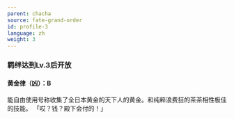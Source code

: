 ```yaml
---
parent: chacha
source: fate-grand-order
id: profile-3
language: zh
weight: 3
---
```


### 羁绊达到Lv.3后开放

#### 黄金律（凶）：B

能自由使用号称收集了全日本黄金的天下人的黄金。和纯粹浪费狂的茶茶相性极佳的技能。
「哎？钱？殿下会付的！」
